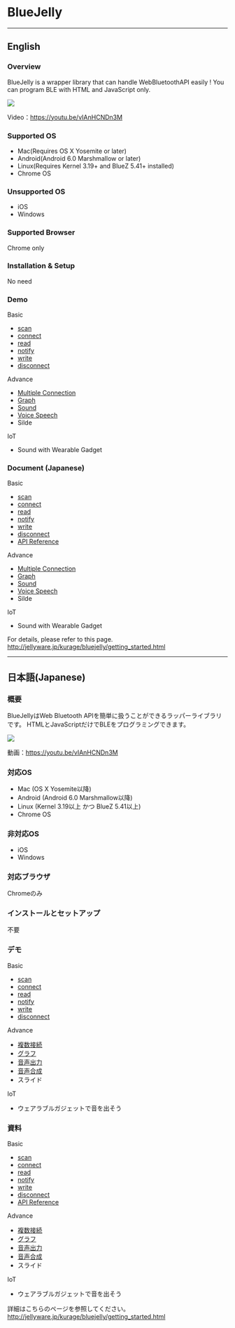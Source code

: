 # BlueJelly

---
## English

### Overview
BlueJelly is a wrapper library that can handle WebBluetoothAPI easily !
You can program BLE with HTML and JavaScript only.

![](http://jellyware.jp/kurage/img/cover/bluejelly/getting_started.png)

Video：https://youtu.be/vIAnHCNDn3M

### Supported OS
- Mac(Requires OS X Yosemite or later)
- Android(Android 6.0 Marshmallow or later)
- Linux(Requires Kernel 3.19+ and BlueZ 5.41+ installed)
- Chrome OS

### Unsupported OS
- iOS
- Windows

### Supported Browser
Chrome only

### Installation & Setup
No need

### Demo
Basic
- [scan](https://secure1689.sakura.ne.jp/kurage.jellyware.jp/bluejelly/scan.html)
- [connect](https://secure1689.sakura.ne.jp/kurage.jellyware.jp/bluejelly/connect.html)
- [read](https://secure1689.sakura.ne.jp/kurage.jellyware.jp/bluejelly/read.html)
- [notify](https://secure1689.sakura.ne.jp/kurage.jellyware.jp/bluejelly/notify.html)
- [write](https://secure1689.sakura.ne.jp/kurage.jellyware.jp/bluejelly/write.html)
- [disconnect](https://secure1689.sakura.ne.jp/kurage.jellyware.jp/bluejelly/disconnect.html)

Advance
- [Multiple Connection](https://secure1689.sakura.ne.jp/kurage.jellyware.jp/bluejelly/notify_2connection.html)
- [Graph](https://secure1689.sakura.ne.jp/kurage.jellyware.jp/bluejelly/advance_graph.html)
- [Sound](https://secure1689.sakura.ne.jp/kurage.jellyware.jp/bluejelly/advance_sound.html)
- [Voice Speech](https://secure1689.sakura.ne.jp/kurage.jellyware.jp/bluejelly/advance_speech.html)
- Silde

IoT
- Sound with Wearable Gadget

### Document (Japanese)
Basic
- [scan](http://jellyware.jp/kurage/bluejelly/scan.html)
- [connect](http://jellyware.jp/kurage/bluejelly/connect.html)
- [read](http://jellyware.jp/kurage/bluejelly/read.html)
- [notify](http://jellyware.jp/kurage/bluejelly/notify.html)
- [write](http://jellyware.jp/kurage/bluejelly/write.html)
- [disconnect](http://jellyware.jp/kurage/bluejelly/disconnect.html)
- [API Reference](http://jellyware.jp/kurage/bluejelly/api_reference.html)

Advance
- [Multiple Connection](http://jellyware.jp/kurage/bluejelly/multiple_connections.html)
- [Graph](http://jellyware.jp/kurage/bluejelly/advance_graph.html)
- [Sound](http://jellyware.jp/kurage/bluejelly/advance_sound.html)
- [Voice Speech](http://jellyware.jp/kurage/bluejelly/advance_speech.html)
- Silde

IoT
- Sound with Wearable Gadget

For details, please refer to this page.
http://jellyware.jp/kurage/bluejelly/getting_started.html


---
## 日本語(Japanese)

### 概要
BlueJellyはWeb Bluetooth APIを簡単に扱うことができるラッパーライブラリです。
HTMLとJavaScriptだけでBLEをプログラミングできます。

![](http://jellyware.jp/kurage/img/cover/bluejelly/getting_started.png)

動画：https://youtu.be/vIAnHCNDn3M

### 対応OS
- Mac (OS X Yosemite以降)
- Android (Android 6.0 Marshmallow以降)
- Linux (Kernel 3.19以上 かつ BlueZ 5.41以上)
- Chrome OS

### 非対応OS
- iOS
- Windows

### 対応ブラウザ
Chromeのみ

### インストールとセットアップ
不要

### デモ
Basic
- [scan](https://secure1689.sakura.ne.jp/kurage.jellyware.jp/bluejelly/scan.html)
- [connect](https://secure1689.sakura.ne.jp/kurage.jellyware.jp/bluejelly/connect.html)
- [read](https://secure1689.sakura.ne.jp/kurage.jellyware.jp/bluejelly/read.html)
- [notify](https://secure1689.sakura.ne.jp/kurage.jellyware.jp/bluejelly/notify.html)
- [write](https://secure1689.sakura.ne.jp/kurage.jellyware.jp/bluejelly/write.html)
- [disconnect](https://secure1689.sakura.ne.jp/kurage.jellyware.jp/bluejelly/disconnect.html)

Advance
- [複数接続](https://secure1689.sakura.ne.jp/kurage.jellyware.jp/bluejelly/notify_2connection.html)
- [グラフ](https://secure1689.sakura.ne.jp/kurage.jellyware.jp/bluejelly/advance_graph.html)
- [音声出力](https://secure1689.sakura.ne.jp/kurage.jellyware.jp/bluejelly/advance_sound.html)
- [音声合成](https://secure1689.sakura.ne.jp/kurage.jellyware.jp/bluejelly/advance_speech.html)
- スライド

IoT
- ウェアラブルガジェットで音を出そう

### 資料
Basic
- [scan](http://jellyware.jp/kurage/bluejelly/scan.html)
- [connect](http://jellyware.jp/kurage/bluejelly/connect.html)
- [read](http://jellyware.jp/kurage/bluejelly/read.html)
- [notify](http://jellyware.jp/kurage/bluejelly/notify.html)
- [write](http://jellyware.jp/kurage/bluejelly/write.html)
- [disconnect](http://jellyware.jp/kurage/bluejelly/disconnect.html)
- [API Reference](http://jellyware.jp/kurage/bluejelly/api_reference.html)

Advance
- [複数接続](http://jellyware.jp/kurage/bluejelly/multiple_connections.html)
- [グラフ](http://jellyware.jp/kurage/bluejelly/advance_graph.html)
- [音声出力](http://jellyware.jp/kurage/bluejelly/advance_sound.html)
- [音声合成](http://jellyware.jp/kurage/bluejelly/advance_speech.html)
- スライド

IoT
- ウェアラブルガジェットで音を出そう

詳細はこちらのページを参照してください。
http://jellyware.jp/kurage/bluejelly/getting_started.html
